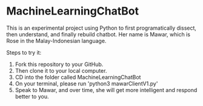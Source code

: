 # MachineLearningChatBot
This is an experimental project using Python to first programatically dissect, then understand, and finally rebuild chatbot. Her name is Mawar, which is Rose in the Malay-Indonesian language.

Steps to try it:
1. Fork this repository to your GitHub. 
2. Then clone it to your local computer.
3. CD into the folder called MachineLearningChatBot
4. On your terminal, please run 'python3 mawarClientV1.py'
5. Speak to Mawar, and over time, she will get more intelligent and respond better to you.
